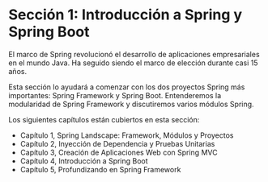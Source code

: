 
# Sección 1: Introducción a Spring y Spring Boot

El marco de Spring revolucionó el desarrollo de aplicaciones empresariales en el mundo Java. Ha seguido siendo el marco de elección durante casi 15 años.

Esta sección lo ayudará a comenzar con los dos proyectos Spring más importantes: Spring Framework y Spring Boot. Entenderemos la modularidad de Spring Framework y discutiremos varios módulos Spring.

Los siguientes capítulos están cubiertos en esta sección:

* Capítulo 1, Spring Landscape: Framework, Módulos y Proyectos
* Capítulo 2, Inyección de Dependencia y Pruebas Unitarias
* Capítulo 3, Creación de Aplicaciones Web con Spring MVC
* Capítulo 4, Introducción a Spring Boot
* Capítulo 5, Profundizando en Spring Framework
